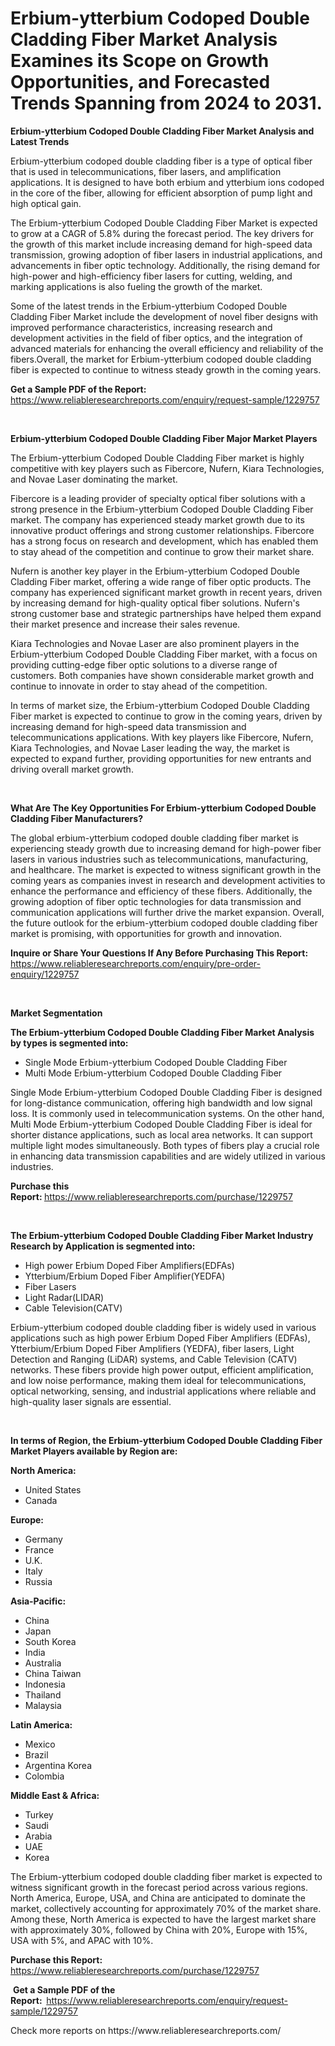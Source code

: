 <p><h1>Erbium-ytterbium Codoped Double Cladding Fiber Market Analysis Examines its Scope on Growth Opportunities, and Forecasted Trends Spanning from 2024 to 2031.</h1></p><p><strong>Erbium-ytterbium Codoped Double Cladding Fiber Market Analysis and Latest Trends</strong></p>
<p><p>Erbium-ytterbium codoped double cladding fiber is a type of optical fiber that is used in telecommunications, fiber lasers, and amplification applications. It is designed to have both erbium and ytterbium ions codoped in the core of the fiber, allowing for efficient absorption of pump light and high optical gain.</p><p>The Erbium-ytterbium Codoped Double Cladding Fiber Market is expected to grow at a CAGR of 5.8% during the forecast period. The key drivers for the growth of this market include increasing demand for high-speed data transmission, growing adoption of fiber lasers in industrial applications, and advancements in fiber optic technology. Additionally, the rising demand for high-power and high-efficiency fiber lasers for cutting, welding, and marking applications is also fueling the growth of the market.</p><p>Some of the latest trends in the Erbium-ytterbium Codoped Double Cladding Fiber Market include the development of novel fiber designs with improved performance characteristics, increasing research and development activities in the field of fiber optics, and the integration of advanced materials for enhancing the overall efficiency and reliability of the fibers.Overall, the market for Erbium-ytterbium codoped double cladding fiber is expected to continue to witness steady growth in the coming years.</p></p>
<p><strong>Get a Sample PDF of the Report:&nbsp;</strong> <a href="https://www.reliableresearchreports.com/enquiry/request-sample/1229757">https://www.reliableresearchreports.com/enquiry/request-sample/1229757</a></p>
<p>&nbsp;</p>
<p><strong>Erbium-ytterbium Codoped Double Cladding Fiber Major Market Players</strong></p>
<p><p>The Erbium-ytterbium Codoped Double Cladding Fiber market is highly competitive with key players such as Fibercore, Nufern, Kiara Technologies, and Novae Laser dominating the market. </p><p>Fibercore is a leading provider of specialty optical fiber solutions with a strong presence in the Erbium-ytterbium Codoped Double Cladding Fiber market. The company has experienced steady market growth due to its innovative product offerings and strong customer relationships. Fibercore has a strong focus on research and development, which has enabled them to stay ahead of the competition and continue to grow their market share.</p><p>Nufern is another key player in the Erbium-ytterbium Codoped Double Cladding Fiber market, offering a wide range of fiber optic products. The company has experienced significant market growth in recent years, driven by increasing demand for high-quality optical fiber solutions. Nufern's strong customer base and strategic partnerships have helped them expand their market presence and increase their sales revenue.</p><p>Kiara Technologies and Novae Laser are also prominent players in the Erbium-ytterbium Codoped Double Cladding Fiber market, with a focus on providing cutting-edge fiber optic solutions to a diverse range of customers. Both companies have shown considerable market growth and continue to innovate in order to stay ahead of the competition.</p><p>In terms of market size, the Erbium-ytterbium Codoped Double Cladding Fiber market is expected to continue to grow in the coming years, driven by increasing demand for high-speed data transmission and telecommunications applications. With key players like Fibercore, Nufern, Kiara Technologies, and Novae Laser leading the way, the market is expected to expand further, providing opportunities for new entrants and driving overall market growth.</p></p>
<p>&nbsp;</p>
<p><strong>What Are The Key Opportunities For Erbium-ytterbium Codoped Double Cladding Fiber Manufacturers?</strong></p>
<p><p>The global erbium-ytterbium codoped double cladding fiber market is experiencing steady growth due to increasing demand for high-power fiber lasers in various industries such as telecommunications, manufacturing, and healthcare. The market is expected to witness significant growth in the coming years as companies invest in research and development activities to enhance the performance and efficiency of these fibers. Additionally, the growing adoption of fiber optic technologies for data transmission and communication applications will further drive the market expansion. Overall, the future outlook for the erbium-ytterbium codoped double cladding fiber market is promising, with opportunities for growth and innovation.</p></p>
<p><strong>Inquire or Share Your Questions If Any Before Purchasing This Report:</strong> <a href="https://www.reliableresearchreports.com/enquiry/pre-order-enquiry/1229757">https://www.reliableresearchreports.com/enquiry/pre-order-enquiry/1229757</a></p>
<p>&nbsp;</p>
<p><strong>Market Segmentation</strong></p>
<p><strong>The Erbium-ytterbium Codoped Double Cladding Fiber Market Analysis by types is segmented into:</strong></p>
<p><ul><li>Single Mode Erbium-ytterbium Codoped Double Cladding Fiber</li><li>Multi Mode Erbium-ytterbium Codoped Double Cladding Fiber</li></ul></p>
<p><p>Single Mode Erbium-ytterbium Codoped Double Cladding Fiber is designed for long-distance communication, offering high bandwidth and low signal loss. It is commonly used in telecommunication systems. On the other hand, Multi Mode Erbium-ytterbium Codoped Double Cladding Fiber is ideal for shorter distance applications, such as local area networks. It can support multiple light modes simultaneously. Both types of fibers play a crucial role in enhancing data transmission capabilities and are widely utilized in various industries.</p></p>
<p><strong>Purchase this Report:&nbsp;</strong><a href="https://www.reliableresearchreports.com/purchase/1229757">https://www.reliableresearchreports.com/purchase/1229757</a></p>
<p>&nbsp;</p>
<p><strong>The Erbium-ytterbium Codoped Double Cladding Fiber Market Industry Research by Application is segmented into:</strong></p>
<p><ul><li>High power Erbium Doped Fiber Amplifiers(EDFAs)</li><li>Ytterbium/Erbium Doped Fiber Amplifier(YEDFA)</li><li>Fiber Lasers</li><li>Light Radar(LIDAR)</li><li>Cable Television(CATV)</li></ul></p>
<p><p>Erbium-ytterbium codoped double cladding fiber is widely used in various applications such as high power Erbium Doped Fiber Amplifiers (EDFAs), Ytterbium/Erbium Doped Fiber Amplifiers (YEDFA), fiber lasers, Light Detection and Ranging (LiDAR) systems, and Cable Television (CATV) networks. These fibers provide high power output, efficient amplification, and low noise performance, making them ideal for telecommunications, optical networking, sensing, and industrial applications where reliable and high-quality laser signals are essential.</p></p>
<p>&nbsp;</p>
<p><strong>In terms of Region, the Erbium-ytterbium Codoped Double Cladding Fiber Market Players available by Region are:</strong></p>
<p>
    <p> <strong> North America: </strong>
        <ul>
            <li>United States</li>
            <li>Canada</li>
        </ul>
        </p> 
    <p> <strong> Europe: </strong>
        <ul>
            <li>Germany</li>
            <li>France</li>
            <li>U.K.</li>
            <li>Italy</li>
            <li>Russia</li>
        </ul>
        </p> 
    <p> <strong> Asia-Pacific: </strong>
        <ul>
            <li>China</li>
            <li>Japan</li>
            <li>South Korea</li>
            <li>India</li>
            <li>Australia</li>
            <li>China Taiwan</li>
            <li>Indonesia</li>
            <li>Thailand</li>
            <li>Malaysia</li>
        </ul>
        </p> 
    <p> <strong> Latin America: </strong>
        <ul>
            <li>Mexico</li>
            <li>Brazil</li>
            <li>Argentina Korea</li>
            <li>Colombia</li>
        </ul>
        </p> 
    <p> <strong> Middle East & Africa: </strong>
        <ul>
            <li>Turkey</li>
            <li>Saudi</li>
            <li>Arabia</li>
            <li>UAE</li>
            <li>Korea</li>
        </ul>
    </p>
    </p>
<p><p>The Erbium-ytterbium codoped double cladding fiber market is expected to witness significant growth in the forecast period across various regions. North America, Europe, USA, and China are anticipated to dominate the market, collectively accounting for approximately 70% of the market share. Among these, North America is expected to have the largest market share with approximately 30%, followed by China with 20%, Europe with 15%, USA with 5%, and APAC with 10%.</p></p>
<p><strong>Purchase this Report: </strong><a href="https://www.reliableresearchreports.com/purchase/1229757">https://www.reliableresearchreports.com/purchase/1229757</a></p>
<p>&nbsp;<strong>Get a Sample PDF of the Report:&nbsp;&nbsp;</strong><a href="https://www.reliableresearchreports.com/enquiry/request-sample/1229757">https://www.reliableresearchreports.com/enquiry/request-sample/1229757</a></p>
<p><strong></strong></p>
<p>Check more reports on https://www.reliableresearchreports.com/</p>